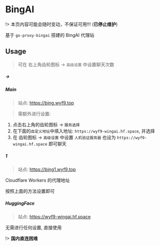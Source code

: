 # BingAI

!> 本页内容可能会随时变动，不保证可用!!! (**已停止维护**)

基于 `go-proxy-bingai` 搭建的 BingAI 代理站

## Usage

> 可在 右上角齿轮图标 -> `高级设置` 中设置聊天次数

<!-- tabs:start -->

##### **→**

##### **Main**

> 站点: <https://bing.wyf9.top>

> 需额外进行设置:

1. 点击右上角的齿轮图标 -> `服务选择`
2. 在下面的`自定义地址`中填入地址: `https://wyf9-wingai.hf.space`, 并选择
3. 在 齿轮图标 -> `高级设置` 中设置 `人机验证服务器` 也设为 `https://wyf9-wingai.hf.space` 即可聊天

##### **1**

> 站点: <https://bing1.wyf9.top>

Cloudflare Workers 的代理地址

按照上面的方法设置即可

##### **HuggingFace**

> 站点: <https://wyf9-wingai.hf.space>

无需进行任何设置, 直接使用

!> **国内直连困难**

<!-- tabs:end -->
